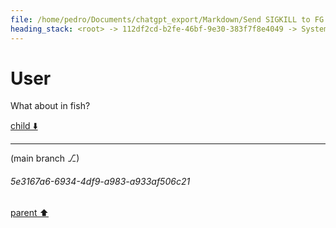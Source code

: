 ```yaml
---
file: /home/pedro/Documents/chatgpt_export/Markdown/Send SIGKILL to FG Process.md
heading_stack: <root> -> 112df2cd-b2fe-46bf-9e30-383f7f8e4049 -> System -> 386e7010-f16e-4339-907d-8d9a3a5d53db -> System -> aaa212f3-f065-4575-8cf1-d234fce6838f -> User -> 9000801b-058b-4ea0-99a5-20af456aef74 -> Assistant -> aaa27e15-7128-4628-8ad3-68aa0d7b08df -> User
---
```

# User

What about in fish?

[child ⬇️](#5e3167a6-6934-4df9-a983-a933af506c21)

---

(main branch ⎇)
###### 5e3167a6-6934-4df9-a983-a933af506c21
[parent ⬆️](#aaa27e15-7128-4628-8ad3-68aa0d7b08df)
